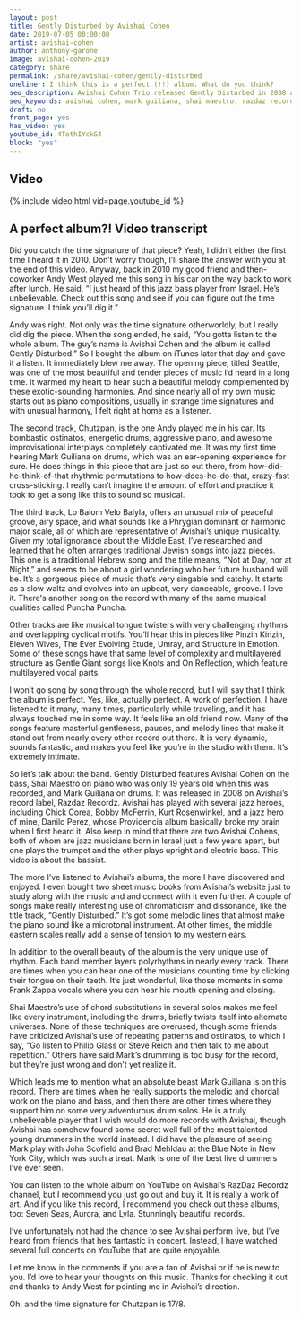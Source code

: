 ```yaml
---
layout: post
title: Gently Disturbed by Avishai Cohen
date: 2019-07-05 00:00:00
artist: avishai-cohen
author: anthony-garone
image: avishai-cohen-2019
category: share
permalink: /share/avishai-cohen/gently-disturbed
oneliner: I think this is a perfect (!!) album. What do you think?
seo_description: Avishai Cohen Trio released Gently Disturbed in 2008 and it dropped my jaw on the first listen.
seo_keywords: avishai cohen, mark guiliana, shai maestro, razdaz records, razdaz recordz
draft: no
front_page: yes
has_video: yes
youtube_id: 4TothIYckG4
block: "yes"
---
```

## Video

{% include video.html vid=page.youtube_id %}

## A perfect album?! Video transcript

Did you catch the time signature of that piece? Yeah, I didn’t either the first time I heard it in 2010. Don’t worry though, I’ll share the answer with you at the end of this video. Anyway, back in 2010 my good friend and then-coworker Andy West played me this song in his car on the way back to work after lunch. He said, “I just heard of this jazz bass player from Israel. He’s unbelievable. Check out this song and see if you can figure out the time signature. I think you’ll dig it.”

Andy was right. Not only was the time signature otherworldly, but I really did dig the piece. When the song ended, he said, “You gotta listen to the whole album. The guy’s name is Avishai Cohen and the album is called Gently Disturbed.” So I bought the album on iTunes later that day and gave it a listen. It immediately blew me away. The opening piece, titled Seattle, was one of the most beautiful and tender pieces of music I’d heard in a long time. It warmed my heart to hear such a beautiful melody complemented by these exotic-sounding harmonies. And since nearly all of my own music starts out as piano compositions, usually in strange time signatures and with unusual harmony, I felt right at home as a listener.

The second track, Chutzpan, is the one Andy played me in his car. Its bombastic ostinatos, energetic drums, aggressive piano, and awesome improvisational interplays completely captivated me. It was my first time hearing Mark Guiliana on drums, which was an ear-opening experience for sure. He does things in this piece that are just so out there, from how-did-he-think-of-that rhythmic permutations to how-does-he-do-that, crazy-fast cross-sticking. I really can’t imagine the amount of effort and practice it took to get a song like this to sound so musical.

The third track, Lo Baiom Velo Balyla, offers an unusual mix of peaceful groove, airy space, and what sounds like a Phrygian dominant or harmonic major scale, all of which are representative of Avishai’s unique musicality. Given my total ignorance about the Middle East, I’ve researched and learned that he often arranges traditional Jewish songs into jazz pieces. This one is a traditional Hebrew song and the title means, “Not at Day, nor at Night,” and seems to be about a girl wondering who her future husband will be. It’s a gorgeous piece of music that’s very singable and catchy. It starts as a slow waltz and evolves into an upbeat, very danceable, groove. I love it. There's another song on the record with many of the same musical qualities called Puncha Puncha.

Other tracks are like musical tongue twisters with very challenging rhythms and overlapping cyclical motifs. You’ll hear this in pieces like Pinzin Kinzin, Eleven Wives, The Ever Evolving Etude, Umray, and Structure in Emotion. Some of these songs have that same level of complexity and multilayered structure as Gentle Giant songs like Knots and On Reflection, which feature multilayered vocal parts.

I won’t go song by song through the whole record, but I will say that I think the album is perfect. Yes, like, actually perfect. A work of perfection. I have listened to it many, many times, particularly while traveling, and it has always touched me in some way. It feels like an old friend now. Many of the songs feature masterful gentleness, pauses, and melody lines that make it stand out from nearly every other record out there. It is very dynamic, sounds fantastic, and makes you feel like you’re in the studio with them. It’s extremely intimate.

So let’s talk about the band. Gently Disturbed features Avishai Cohen on the bass, Shai Maestro on piano who was only 19 years old when this was recorded, and Mark Guiliana on drums. It was released in 2008 on Avishai’s record label, Razdaz Recordz. Avishai has played with several jazz heroes, including Chick Corea, Bobby McFerrin, Kurt Rosenwinkel, and a jazz hero of mine, Danilo Perez, whose Providencia album basically broke my brain when I first heard it. Also keep in mind that there are two Avishai Cohens, both of whom are jazz musicians born in Israel just a few years apart, but one plays the trumpet and the other plays upright and electric bass. This video is about the bassist.

The more I’ve listened to Avishai’s albums, the more I have discovered and enjoyed. I even bought two sheet music books from Avishai’s website just to study along with the music and and connect with it even further. A couple of songs make really interesting use of chromaticism and dissonance, like the title track, “Gently Disturbed.” It’s got some melodic lines that almost make the piano sound like a microtonal instrument. At other times, the middle eastern scales really add a sense of tension to my western ears.

In addition to the overall beauty of the album is the very unique use of rhythm. Each band member layers polyrhythms in nearly every track. There are times when you can hear one of the musicians counting time by clicking their tongue on their teeth. It’s just wonderful, like those moments in some Frank Zappa vocals where you can hear his mouth opening and closing.

Shai Maestro’s use of chord substitutions in several solos makes me feel like every instrument, including the drums, briefly twists itself into alternate universes. None of these techniques are overused, though some friends have criticized Avishai’s use of repeating patterns and ostinatos, to which I say, “Go listen to Philip Glass or Steve Reich and then talk to me about repetition.” Others have said Mark’s drumming is too busy for the record, but they’re just wrong and don’t yet realize it.

Which leads me to mention what an absolute beast Mark Guiliana is on this record. There are times when he really supports the melodic and chordal work on the piano and bass, and then there are other times where they support him on some very adventurous drum solos. He is a truly unbelievable player that I wish would do more records with Avishai, though Avishai has somehow found some secret well full of the most talented young drummers in the world instead. I did have the pleasure of seeing Mark play with John Scofield and Brad Mehldau at the Blue Note in New York City, which was such a treat. Mark is one of the best live drummers I’ve ever seen.

You can listen to the whole album on YouTube on Avishai’s RazDaz Recordz channel, but I recommend you just go out and buy it. It is really a work of art. And if you like this record, I recommend you check out these albums, too: Seven Seas, Aurora, and Lyla. Stunningly beautiful records.

I’ve unfortunately not had the chance to see Avishai perform live, but I’ve heard from friends that he’s fantastic in concert. Instead, I have watched several full concerts on YouTube that are quite enjoyable.

Let me know in the comments if you are a fan of Avishai or if he is new to you. I’d love to hear your thoughts on this music. Thanks for checking it out and thanks to Andy West for pointing me in Avishai’s direction.

Oh, and the time signature for Chutzpan is 17/8.
